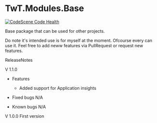 # TwT.Modules.Base
[![CodeScene Code Health](https://codescene.io/projects/36697/status-badges/code-health)](https://codescene.io/projects/36697)

Base package that can be used for other projects.

Do note it's intended use is for myself at the moment. Ofcourse every can use it. Feel free to add neww features via PullRequest or request new features. 

ReleaseNotes

V 1.1.0
* Features
	-	Added support for Application insights 

* Fixed bugs
	N/A

* Known bugs
	N/A

V 1.0.0
First version